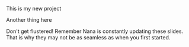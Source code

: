This is my new project

Another thing here

Don't get flustered! Remember Nana is constantly updating these slides. That is why they may not be as seamless as when you first started.
